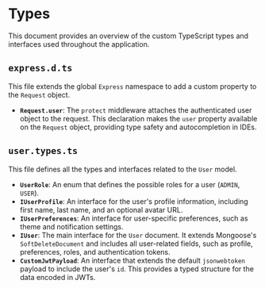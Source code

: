 # Types

This document provides an overview of the custom TypeScript types and interfaces used throughout the application.

## `express.d.ts`

This file extends the global `Express` namespace to add a custom property to the `Request` object.

- **`Request.user`**: The `protect` middleware attaches the authenticated user object to the request. This declaration makes the `user` property available on the `Request` object, providing type safety and autocompletion in IDEs.

## `user.types.ts`

This file defines all the types and interfaces related to the `User` model.

- **`UserRole`**: An enum that defines the possible roles for a user (`ADMIN`, `USER`).
- **`IUserProfile`**: An interface for the user's profile information, including first name, last name, and an optional avatar URL.
- **`IUserPreferences`**: An interface for user-specific preferences, such as theme and notification settings.
- **`IUser`**: The main interface for the `User` document. It extends Mongoose's `SoftDeleteDocument` and includes all user-related fields, such as profile, preferences, roles, and authentication tokens.
- **`CustomJwtPayload`**: An interface that extends the default `jsonwebtoken` payload to include the user's `id`. This provides a typed structure for the data encoded in JWTs.
